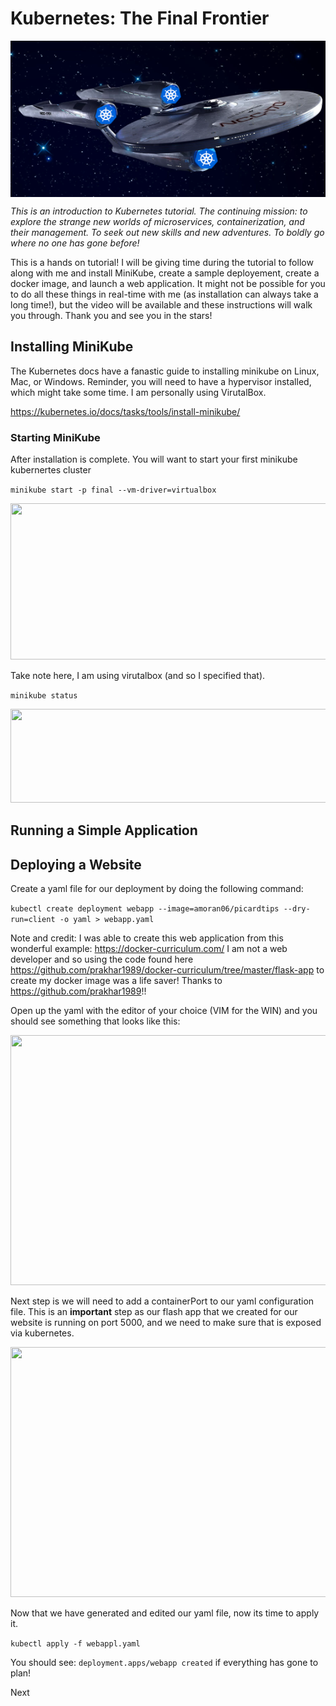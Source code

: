 # Kubernetes: The Final Frontier 

<img src="images/enterprise.png" width="550" height="250" style="vertical-align:middle" >

*This is an introduction to Kubernetes tutorial. 
The continuing mission: to explore the strange new worlds of microservices, containerization, and their management. 
To seek out new skills and new adventures. 
To boldly go where no one has gone before!*

This is a hands on tutorial! I will be giving time during the tutorial to follow along with me and install MiniKube, create a sample deployement, create a docker image, and launch a web application. It might not be possible for you to do all these things in real-time with me (as installation can always take a long time!), but the video will be available and these instructions will walk you through. Thank you and see you in the stars! 

## Installing MiniKube
The Kubernetes docs have a fanastic guide to installing minikube on Linux, Mac, or Windows. Reminder, you will need to have a hypervisor installed, which might take some time. I am personally using VirutalBox.

https://kubernetes.io/docs/tasks/tools/install-minikube/



### Starting MiniKube
After installation is complete. You will want to start your first minikube kubernertes cluster

```minikube start -p final --vm-driver=virtualbox``` 

<img src="images/miniKubeStart.png" width="650" height="250">

Take note here, I am using virutalbox (and so I specified that).

```minikube status```

<img src="images/minikubeStatus.png" width="650" height="150">

## Running a Simple Application





## Deploying a Website 

Create a yaml file for our deployment by doing the following command: 

```kubectl create deployment webapp --image=amoran06/picardtips --dry-run=client -o yaml > webapp.yaml```


Note and credit: I was able to create this web application from this wonderful example: https://docker-curriculum.com/ I am not a web developer and so using the code found here https://github.com/prakhar1989/docker-curriculum/tree/master/flask-app to create my docker image was a life saver! Thanks to https://github.com/prakhar1989!! 


Open up the yaml with the editor of your choice (VIM for the WIN) and you should see something that looks like this: 

<img src="images/webApp.png" width="700" height="400">

Next step is we will need to add a containerPort to our yaml configuration file. This is an **important** step as our flash app that we created for our website is running on port 5000, and we need to make sure that is exposed via kubernetes. 

<img src="images/webAppContainerPort.png" width="700" height="400">

Now that we have generated and edited our yaml file, now its time to apply it. 

```kubectl apply -f webappl.yaml```

You should see: ```deployment.apps/webapp created``` if everything has gone to plan!

Next 
